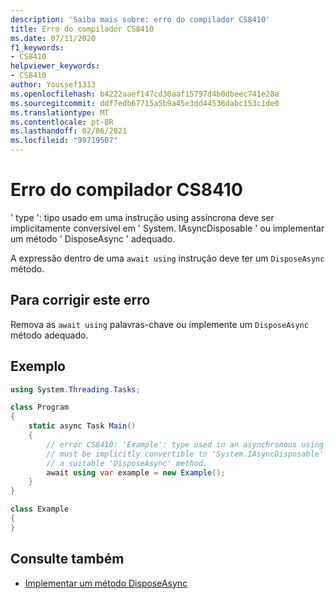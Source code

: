 ```yaml
---
description: 'Saiba mais sobre: erro do compilador CS8410'
title: Erro do compilador CS8410
ms.date: 07/11/2020
f1_keywords:
- CS8410
helpviewer_keywords:
- CS8410
author: Youssef1313
ms.openlocfilehash: b4222aaef147cd30aaf15797d4b0dbeec741e28a
ms.sourcegitcommit: ddf7edb67715a5b9a45e3dd44536dabc153c1de0
ms.translationtype: MT
ms.contentlocale: pt-BR
ms.lasthandoff: 02/06/2021
ms.locfileid: "99719507"
---
```

# <a name="compiler-error-cs8410"></a>Erro do compilador CS8410

' type ': tipo usado em uma instrução using assíncrona deve ser implicitamente conversível em ' System. IAsyncDisposable ' ou implementar um método ' DisposeAsync ' adequado.

A expressão dentro de uma `await using` instrução deve ter um `DisposeAsync` método.

## <a name="to-correct-this-error"></a>Para corrigir este erro

Remova as `await using` palavras-chave ou implemente um `DisposeAsync` método adequado.

## <a name="example"></a>Exemplo

```csharp
using System.Threading.Tasks;

class Program
{
    static async Task Main()
    {
        // error CS8410: 'Example': type used in an asynchronous using statement
        // must be implicitly convertible to 'System.IAsyncDisposable' or implement
        // a suitable 'DisposeAsync' method.
        await using var example = new Example();
    }
}

class Example
{
}
```

## <a name="see-also"></a>Consulte também

- [Implementar um método DisposeAsync](../../../standard/garbage-collection/implementing-disposeasync.md)
